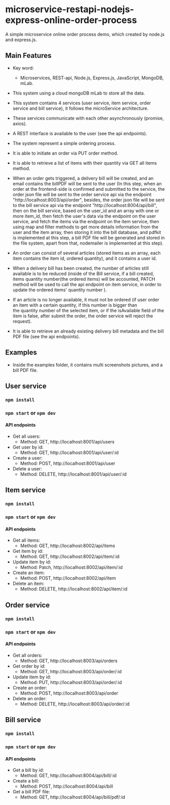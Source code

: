 # microservice-restapi-nodejs-express-online-order-process
A simple microservice online order process demo, which created by node.js and express.js.



## Main Features ##
* Key word:
    * Microservices, REST-api, Node.js, Express.js, JavaScript, MongoDB, mLab. 
    
* This system using a cloud mongoDB mLab to store all the data.
    
* This system contains 4 services (user service, item service, order service and bill service), it follows the microService architecture.

* These services communicate with each other asynchronously (promise, axios).

* A REST interface is available to the user (see the api endpoints).

* The system represent a simple ordering process. 

* It is able to initiate an order via PUT order method.

* It is able to retrieve a list of items with their quantity via GET all items method.

* When an order gets triggered, a delivery bill will be created, and an email contains the billPDF will be sent to the user (In this step, when an order at the frontend-side is confirmed and submitted to the service, the order json file will be sent to the order service api via the 
endpoint "http://localhost:8003/api/order", besides, the order json file will be sent to the bill service api via the endpoint 
"http://localhost:8004/api/bill", then on the bill service, based on the user_id and an array with one or more item_id, then fetch the user's 
  data via the endpoint on the user service, and fetch the items via the endpoint on the item service, then using map and filter methods
   to get more details information from the user and the item array, then storing it into the bill database, and pdfkit is implemented 
   at this step, a bill PDF file will be generated and
   stored in the file system, apart from that, nodemailer is implemented at this step).

* An order can consist of several articles (stored items as an array, each item contains the item id, ordered quantity), and it contains a user id.

* When a delivery bill has been created, the number of articles still available is to be reduced (inside of the Bill service, 
if a bill created, items quantity number(the ordered items) will be accounted, PATCH method will be used to call the api endpoint on item service, in order to update the ordered items' quantity number   ).

* If an article is no longer available, it must not be ordered (if user order an item with a certain quantity, if this number is bigger than  
the quantity number of the selected item, or if the isAvailable field of the item is false, after submit the order, the order service will reject the request).

* It is able to retrieve an already existing delivery bill metadata and the bill PDF file (see the api endpoints).


## Examples ##

* Inside the examples folder, it contains multi screenshots pictures, and a bill PDF file.






## User service ##

### `npm install`

### `npm start` or `npm dev`

#### API endpoints ####
* Get all users:
    * Method: GET,  http://localhost:8001/api/users
* Get user by id:
    * Method: GET,  http://localhost:8001/api/user/:id
* Create a user:
    * Method: POST,  http://localhost:8001/api/user
* Delete a user:
    * Method: DELETE,  http://localhost:8001/api/user/:id
    
    



## Item service ##

### `npm install`

### `npm start` or `npm dev`

#### API endpoints ####
* Get all items:
    * Method: GET,  http://localhost:8002/api/items
* Get item by id:
    * Method: GET,  http://localhost:8002/api/item/:id
* Update item by id:
    * Method: Patch,  http://localhost:8002/api/item/:id
* Create an item:
    * Method: POST,  http://localhost:8002/api/item
* Delete an item:
    * Method: DELETE,  http://localhost:8002/api/item/:id
    
    
    
    
    

## Order service ##

### `npm install`

### `npm start` or `npm dev`

#### API endpoints ####

* Get all orders:
    * Method: GET,  http://localhost:8003/api/orders
* Get order by id:
    * Method: GET,  http://localhost:8003/api/order/:id
* Update item by id:
    * Method: PUT,  http://localhost:8003/api/order/:id
* Create an order:
    * Method: POST,  http://localhost:8003/api/order
* Delete an order:
    * Method: DELETE,  http://localhost:8003/api/order/:id
    
    
 
 
    
## Bill service ##

### `npm install`

### `npm start` or `npm dev`

#### API endpoints ####

* Get a bill by id:
    * Method: GET,  http://localhost:8004/api/bill/:id
* Create a bill:
    * Method: POST,  http://localhost:8004/api/bill
* Get a bill PDF file:
    * Method:  GET,  http://localhost:8004/api/bill/pdf/:id


